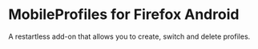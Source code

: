 MobileProfiles for Firefox Android
============================

A restartless add-on that allows you to create, switch and delete profiles.
